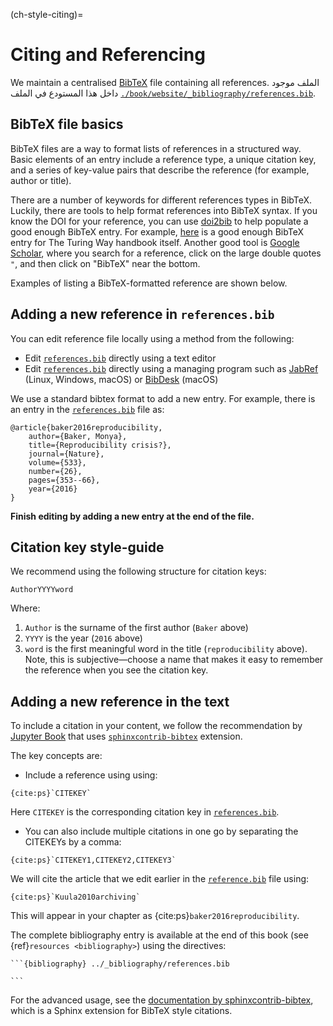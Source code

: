 (ch-style-citing)=
# Citing and Referencing

We maintain a centralised [BibTeX](http://www.bibtex.org/) file containing all references. الملف موجود داخل هذا المستودع في الملف [`./book/website/_bibliography/references.bib`][turingbib].

## BibTeX file basics

BibTeX files are a way to format lists of references in a structured way. Basic elements of an entry include a reference type, a unique citation key, and a series of key-value pairs that describe the reference (for example, author or title).

There are a number of keywords for different references types in BibTeX. Luckily, there are tools to help format references into BibTeX syntax. If you know the DOI for your reference, you can use [doi2bib](https://doi2bib.org/) to help populate a good enough BibTeX entry. For example, [here](https://doi2bib.org/bib/https://doi.org/10.5281/zenodo.3233853) is a good enough BibTeX entry for The Turing Way handbook itself. Another good tool is [Google Scholar](https://scholar.google.com/), where you search for a reference, click on the large double quotes `"`, and then click on "BibTeX" near the bottom.

Examples of listing a BibTeX-formatted reference are shown below.

## Adding a new reference in `references.bib`

You can edit reference file locally using a method from the following:

- Edit [`references.bib`][turingbib] directly using a text editor
- Edit [`references.bib`][turingbib] directly using a managing program such as [JabRef](http://www.jabref.org/) (Linux, Windows, macOS) or [BibDesk](https://bibdesk.sourceforge.io/) (macOS)

We use a standard bibtex format to add a new entry. For example, there is an entry in the [`references.bib`][turingbib] file as:

```
@article{baker2016reproducibility,
    author={Baker, Monya},
    title={Reproducibility crisis?},
    journal={Nature},
    volume={533},
    number={26},
    pages={353--66},
    year={2016}
}
```

**Finish editing by adding a new entry at the end of the file.**

## Citation key style-guide

We recommend using the following structure for citation keys:

```
AuthorYYYYword
```

Where:

1. `Author` is the surname of the first author (`Baker` above)
2. `YYYY` is the year (`2016` above)
3. `word` is the first meaningful word in the title (`reproducibility` above). Note, this is subjective―choose a name that makes it easy to remember the reference when you see the citation key.

## Adding a new reference in the text

To include a citation in your content, we follow the recommendation by [Jupyter Book](https://jupyterbook.org/content/citations.html) that uses [`sphinxcontrib-bibtex`](https://sphinxcontrib-bibtex.readthedocs.io/en/latest/) extension.

The key concepts are:

- Include a reference using using:
```
{cite:ps}`CITEKEY`

```
Here `CITEKEY` is the corresponding citation key in [`references.bib`][turingbib].
- You can also include multiple citations in one go by separating the CITEKEYs by a comma:
```
{cite:ps}`CITEKEY1,CITEKEY2,CITEKEY3`
```

We will cite the article that we edit earlier in the [`reference.bib`][turingbib] file using:

```
{cite:ps}`Kuula2010archiving`
```

This will appear in your chapter as {cite:ps}`baker2016reproducibility`.

The complete bibliography entry is available at the end of this book (see {ref}`resources <bibliography>`) using the directives:

    ```{bibliography} ../_bibliography/references.bib

    ```

For the advanced usage, see the [documentation by sphinxcontrib-bibtex](https://sphinxcontrib-bibtex.readthedocs.io/en/latest/usage.html), which is a Sphinx extension for BibTeX style citations.

[turingbib]: https://github.com/alan-turing-institute/the-turing-way/blob/main/book/website/_bibliography/references.bib

[turingbib]: https://github.com/alan-turing-institute/the-turing-way/blob/main/book/website/_bibliography/references.bib

[turingbib]: https://github.com/alan-turing-institute/the-turing-way/blob/main/book/website/_bibliography/references.bib
